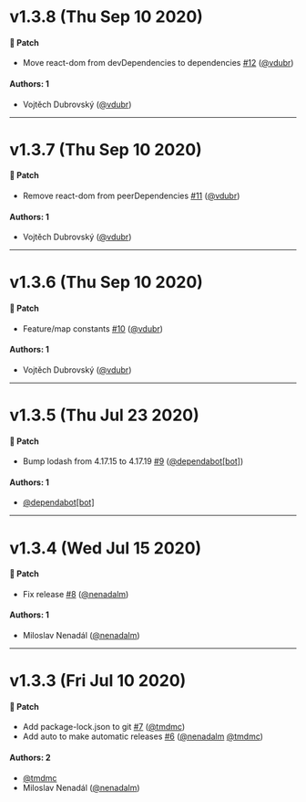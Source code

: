 # v1.3.8 (Thu Sep 10 2020)

#### 🐾 Patch

- Move react-dom from devDependencies to dependencies [#12](https://github.com/gisat-panther/ptr-core/pull/12) ([@vdubr](https://github.com/vdubr))

#### Authors: 1

- Vojtěch Dubrovský ([@vdubr](https://github.com/vdubr))

---

# v1.3.7 (Thu Sep 10 2020)

#### 🐾 Patch

- Remove react-dom from peerDependencies [#11](https://github.com/gisat-panther/ptr-core/pull/11) ([@vdubr](https://github.com/vdubr))

#### Authors: 1

- Vojtěch Dubrovský ([@vdubr](https://github.com/vdubr))

---

# v1.3.6 (Thu Sep 10 2020)

#### 🐾 Patch

- Feature/map constants [#10](https://github.com/gisat-panther/ptr-core/pull/10) ([@vdubr](https://github.com/vdubr))

#### Authors: 1

- Vojtěch Dubrovský ([@vdubr](https://github.com/vdubr))

---

# v1.3.5 (Thu Jul 23 2020)

#### 🐾 Patch

- Bump lodash from 4.17.15 to 4.17.19 [#9](https://github.com/gisat-panther/ptr-core/pull/9) ([@dependabot[bot]](https://github.com/dependabot[bot]))

#### Authors: 1

- [@dependabot[bot]](https://github.com/dependabot[bot])

---

# v1.3.4 (Wed Jul 15 2020)

#### 🐾 Patch

- Fix release [#8](https://github.com/gisat-panther/ptr-core/pull/8) ([@nenadalm](https://github.com/nenadalm))

#### Authors: 1

- Miloslav Nenadál ([@nenadalm](https://github.com/nenadalm))

---

# v1.3.3 (Fri Jul 10 2020)

#### 🐾 Patch

- Add package-lock.json to git [#7](https://github.com/gisat-panther/ptr-core/pull/7) ([@tmdmc](https://github.com/tmdmc))
- Add auto to make automatic releases [#6](https://github.com/gisat-panther/ptr-core/pull/6) ([@nenadalm](https://github.com/nenadalm) [@tmdmc](https://github.com/tmdmc))

#### Authors: 2

- [@tmdmc](https://github.com/tmdmc)
- Miloslav Nenadál ([@nenadalm](https://github.com/nenadalm))
